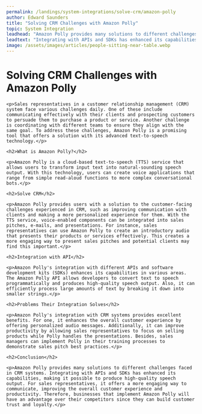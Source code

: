 ```yaml
---
permalink: /landings/system-integrations/solve-crm/amazon-polly
author: Edward Saunders
title: "Solving CRM Challenges with Amazon Polly"
topic: System Integration
leadhead: "Amazon Polly provides many solutions to different challenges faced in CRM systems"
leadtext: "Integrating with APIs and SDKs has enhanced its capabilities, making it possible to produce high-quality speech output. For sales representatives, it offers a more engaging way to communicate, improving the overall customer experience and productivity. Therefore, businesses that implement Amazon Polly will have an advantage over their competitors since they can build customer trust and loyalty."
image: /assets/images/articles/people-sitting-near-table.webp
---
```

<div class="arttext">	<h1>Solving CRM Challenges with Amazon Polly</h1>

	<p>Sales representatives in a customer relationship management (CRM) system face various challenges daily. One of these include communicating effectively with their clients and prospecting customers to persuade them to purchase a product or service. Another challenge is coordinating with different teams to ensure they align with the same goal. To address these challenges, Amazon Polly is a promising tool that offers a solution with its advanced text-to-speech technology.</p>

	<h2>What is Amazon Polly?</h2>

	<p>Amazon Polly is a cloud-based text-to-speech (TTS) service that allows users to transform input text into natural-sounding speech output. With this technology, users can create voice applications that range from simple read-aloud functions to more complex conversational bots.</p>

	<h2>Solve CRM</h2>

	<p>Amazon Polly provides users with a solution to the customer-facing challenges experienced in CRM, such as improving communication with clients and making a more personalized experience for them. With the TTS service, voice-enabled components can be integrated into sales pitches, e-mails, and presentations. For instance, sales representatives can use Amazon Polly to create an introductory audio that presents their products or services effectively. This creates a more engaging way to present sales pitches and potential clients may find this important.</p>

	<h2>Integration with API</h2>

	<p>Amazon Polly's integration with different APIs and software development kits (SDKs) enhances its capabilities in various areas. The Amazon Polly API allows developers to convert text to speech programmatically and produces high-quality speech output. Also, it can efficiently process large amounts of text by breaking it down into smaller strings.</p>

	<h2>Problems Their Integration Solves</h2>

	<p>Amazon Polly's integration with CRM systems provides excellent benefits. For one, it enhances the overall customer experience by offering personalized audio messages. Additionally, it can improve productivity by allowing sales representatives to focus on selling products while Polly handles the presentations. Besides, sales managers can implement Polly in their training processes to demonstrate sales pitch best practices.</p>

	<h2>Conclusion</h2>

	<p>Amazon Polly provides many solutions to different challenges faced in CRM systems. Integrating with APIs and SDKs has enhanced its capabilities, making it possible to produce high-quality speech output. For sales representatives, it offers a more engaging way to communicate, improving the overall customer experience and productivity. Therefore, businesses that implement Amazon Polly will have an advantage over their competitors since they can build customer trust and loyalty.</p>
</div>